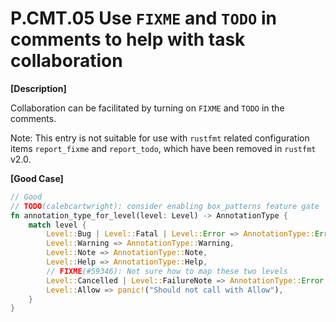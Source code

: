# P.CMT.05 Use `FIXME` and `TODO` in comments to help with task collaboration

**[Description]**

Collaboration can be facilitated by turning on `FIXME` and `TODO` in the comments.

Note: This entry is not suitable for use with `rustfmt` related configuration items `report_fixme` and `report_todo`, which have been removed in `rustfmt` v2.0.

**[Good Case]**

```rust
// Good
// TODO(calebcartwright): consider enabling box_patterns feature gate
fn annotation_type_for_level(level: Level) -> AnnotationType {
    match level {
        Level::Bug | Level::Fatal | Level::Error => AnnotationType::Error,
        Level::Warning => AnnotationType::Warning,
        Level::Note => AnnotationType::Note,
        Level::Help => AnnotationType::Help,
        // FIXME(#59346): Not sure how to map these two levels
        Level::Cancelled | Level::FailureNote => AnnotationType::Error,
        Level::Allow => panic!("Should not call with Allow"),
    }
}
```
